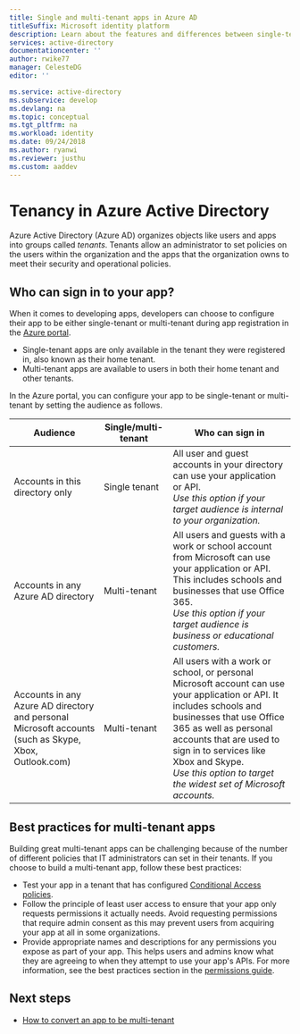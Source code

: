 ```yaml
---
title: Single and multi-tenant apps in Azure AD
titleSuffix: Microsoft identity platform
description: Learn about the features and differences between single-tenant and multi-tenant apps in Azure AD.
services: active-directory
documentationcenter: ''
author: rwike77
manager: CelesteDG
editor: ''

ms.service: active-directory
ms.subservice: develop
ms.devlang: na
ms.topic: conceptual
ms.tgt_pltfrm: na
ms.workload: identity
ms.date: 09/24/2018
ms.author: ryanwi
ms.reviewer: justhu
ms.custom: aaddev
---
```


# Tenancy in Azure Active Directory

Azure Active Directory (Azure AD) organizes objects like users and apps into groups called *tenants*. Tenants allow an administrator to set policies on the users within the organization and the apps that the organization owns to meet their security and operational policies. 

## Who can sign in to your app?

When it comes to developing apps, developers can choose to configure their app to be either single-tenant or multi-tenant during app registration in the [Azure portal](https://portal.azure.com).
* Single-tenant apps are only available in the tenant they were registered in, also known as their home tenant.
* Multi-tenant apps are available to users in both their home tenant and other tenants.

In the Azure portal, you can configure your app to be single-tenant or multi-tenant by setting the audience as follows.

| Audience | Single/multi-tenant | Who can sign in | 
|----------|--------| ---------|
| Accounts in this directory only | Single tenant | All user and guest accounts in your directory can use your application or API.<br>*Use this option if your target audience is internal to your organization.* |
| Accounts in any Azure AD directory | Multi-tenant | All users and guests with a work or school account from Microsoft can use your application or API. This includes schools and businesses that use Office 365.<br>*Use this option if your target audience is business or educational customers.* |
| Accounts in any Azure AD directory and personal Microsoft accounts (such as Skype, Xbox, Outlook.com) | Multi-tenant | All users with a work or school, or personal Microsoft account can use your application or API. It includes schools and businesses that use Office 365 as well as personal accounts that are used to sign in to services like Xbox and Skype.<br>*Use this option to target the widest set of Microsoft accounts.* | 

## Best practices for multi-tenant apps

Building great multi-tenant apps can be challenging because of the number of different policies that IT administrators can set in their tenants. If you choose to build a multi-tenant app, follow these best practices:

* Test your app in a tenant that has configured [Conditional Access policies](../azuread-dev/conditional-access-dev-guide.md).
* Follow the principle of least user access to ensure that your app only requests permissions it actually needs. Avoid requesting permissions that require admin consent as this may prevent users from acquiring your app at all in some organizations. 
* Provide appropriate names and descriptions for any permissions you expose as part of your app. This helps users and admins know what they are agreeing to when they attempt to use your app's APIs. For more information, see the best practices section in the [permissions guide](v2-permissions-and-consent.md).

## Next steps

* [How to convert an app to be multi-tenant](howto-convert-app-to-be-multi-tenant.md)
